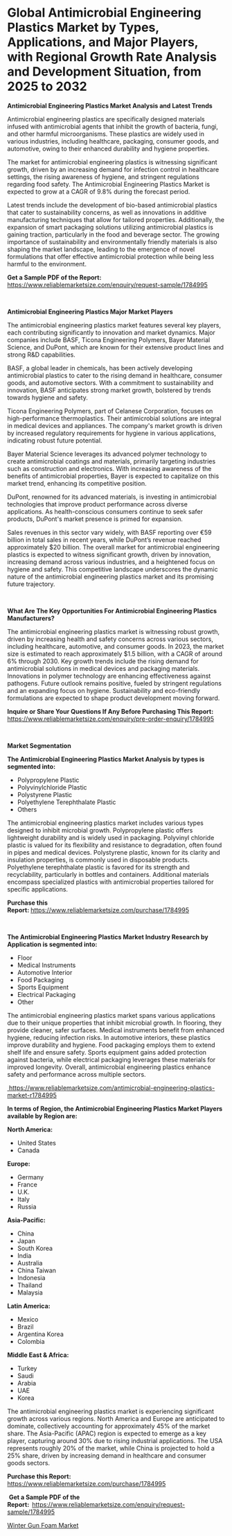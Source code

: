 <p><h1>Global Antimicrobial Engineering Plastics Market by Types, Applications, and Major Players, with Regional Growth Rate Analysis and Development Situation, from 2025 to 2032</h1></p><p><strong>Antimicrobial Engineering Plastics Market Analysis and Latest Trends</strong></p>
<p><p>Antimicrobial engineering plastics are specifically designed materials infused with antimicrobial agents that inhibit the growth of bacteria, fungi, and other harmful microorganisms. These plastics are widely used in various industries, including healthcare, packaging, consumer goods, and automotive, owing to their enhanced durability and hygiene properties. </p><p>The market for antimicrobial engineering plastics is witnessing significant growth, driven by an increasing demand for infection control in healthcare settings, the rising awareness of hygiene, and stringent regulations regarding food safety. The Antimicrobial Engineering Plastics Market is expected to grow at a CAGR of 9.8% during the forecast period. </p><p>Latest trends include the development of bio-based antimicrobial plastics that cater to sustainability concerns, as well as innovations in additive manufacturing techniques that allow for tailored properties. Additionally, the expansion of smart packaging solutions utilizing antimicrobial plastics is gaining traction, particularly in the food and beverage sector. The growing importance of sustainability and environmentally friendly materials is also shaping the market landscape, leading to the emergence of novel formulations that offer effective antimicrobial protection while being less harmful to the environment.</p></p>
<p><strong>Get a Sample PDF of the Report:&nbsp;</strong> <a href="https://www.reliablemarketsize.com/enquiry/request-sample/1784995?utm_campaign=3564&utm_medium=2&utm_source=Github&utm_content=ia&utm_term=25032025&utm_id=antimicrobial-engineering-plastics">https://www.reliablemarketsize.com/enquiry/request-sample/1784995</a></p>
<p>&nbsp;</p>
<p><strong>Antimicrobial Engineering Plastics Major Market Players</strong></p>
<p><p>The antimicrobial engineering plastics market features several key players, each contributing significantly to innovation and market dynamics. Major companies include BASF, Ticona Engineering Polymers, Bayer Material Science, and DuPont, which are known for their extensive product lines and strong R&D capabilities.</p><p>BASF, a global leader in chemicals, has been actively developing antimicrobial plastics to cater to the rising demand in healthcare, consumer goods, and automotive sectors. With a commitment to sustainability and innovation, BASF anticipates strong market growth, bolstered by trends towards hygiene and safety.</p><p>Ticona Engineering Polymers, part of Celanese Corporation, focuses on high-performance thermoplastics. Their antimicrobial solutions are integral in medical devices and appliances. The company's market growth is driven by increased regulatory requirements for hygiene in various applications, indicating robust future potential.</p><p>Bayer Material Science leverages its advanced polymer technology to create antimicrobial coatings and materials, primarily targeting industries such as construction and electronics. With increasing awareness of the benefits of antimicrobial properties, Bayer is expected to capitalize on this market trend, enhancing its competitive position.</p><p>DuPont, renowned for its advanced materials, is investing in antimicrobial technologies that improve product performance across diverse applications. As health-conscious consumers continue to seek safer products, DuPont's market presence is primed for expansion.</p><p>Sales revenues in this sector vary widely, with BASF reporting over €59 billion in total sales in recent years, while DuPont’s revenue reached approximately $20 billion. The overall market for antimicrobial engineering plastics is expected to witness significant growth, driven by innovation, increasing demand across various industries, and a heightened focus on hygiene and safety. This competitive landscape underscores the dynamic nature of the antimicrobial engineering plastics market and its promising future trajectory.</p></p>
<p>&nbsp;</p>
<p><strong>What Are The Key Opportunities For Antimicrobial Engineering Plastics Manufacturers?</strong></p>
<p><p>The antimicrobial engineering plastics market is witnessing robust growth, driven by increasing health and safety concerns across various sectors, including healthcare, automotive, and consumer goods. In 2023, the market size is estimated to reach approximately $1.5 billion, with a CAGR of around 6% through 2030. Key growth trends include the rising demand for antimicrobial solutions in medical devices and packaging materials. Innovations in polymer technology are enhancing effectiveness against pathogens. Future outlook remains positive, fueled by stringent regulations and an expanding focus on hygiene. Sustainability and eco-friendly formulations are expected to shape product development moving forward.</p></p>
<p><strong>Inquire or Share Your Questions If Any Before Purchasing This Report:</strong> <a href="https://www.reliablemarketsize.com/enquiry/pre-order-enquiry/1784995?utm_campaign=3564&utm_medium=2&utm_source=Github&utm_content=ia&utm_term=25032025&utm_id=antimicrobial-engineering-plastics">https://www.reliablemarketsize.com/enquiry/pre-order-enquiry/1784995</a></p>
<p>&nbsp;</p>
<p><strong>Market Segmentation</strong></p>
<p><strong>The Antimicrobial Engineering Plastics Market Analysis by types is segmented into:</strong></p>
<p><ul><li>Polypropylene Plastic</li><li>Polyvinylchloride Plastic</li><li>Polystyrene Plastic</li><li>Polyethylene Terephthalate Plastic</li><li>Others</li></ul></p>
<p><p>The antimicrobial engineering plastics market includes various types designed to inhibit microbial growth. Polypropylene plastic offers lightweight durability and is widely used in packaging. Polyvinyl chloride plastic is valued for its flexibility and resistance to degradation, often found in pipes and medical devices. Polystyrene plastic, known for its clarity and insulation properties, is commonly used in disposable products. Polyethylene terephthalate plastic is favored for its strength and recyclability, particularly in bottles and containers. Additional materials encompass specialized plastics with antimicrobial properties tailored for specific applications.</p></p>
<p><strong>Purchase this Report:&nbsp;</strong><a href="https://www.reliablemarketsize.com/purchase/1784995?utm_campaign=3564&utm_medium=2&utm_source=Github&utm_content=ia&utm_term=25032025&utm_id=antimicrobial-engineering-plastics">https://www.reliablemarketsize.com/purchase/1784995</a></p>
<p>&nbsp;</p>
<p><strong>The Antimicrobial Engineering Plastics Market Industry Research by Application is segmented into:</strong></p>
<p><ul><li>Floor</li><li>Medical Instruments</li><li>Automotive Interior</li><li>Food Packaging</li><li>Sports Equipment</li><li>Electrical Packaging</li><li>Other</li></ul></p>
<p><p>The antimicrobial engineering plastics market spans various applications due to their unique properties that inhibit microbial growth. In flooring, they provide cleaner, safer surfaces. Medical instruments benefit from enhanced hygiene, reducing infection risks. In automotive interiors, these plastics improve durability and hygiene. Food packaging employs them to extend shelf life and ensure safety. Sports equipment gains added protection against bacteria, while electrical packaging leverages these materials for improved longevity. Overall, antimicrobial engineering plastics enhance safety and performance across multiple sectors.</p></p>
<p><a href="https://www.reliablemarketsize.com/antimicrobial-engineering-plastics-market-r1784995?utm_campaign=3564&utm_medium=2&utm_source=Github&utm_content=ia&utm_term=25032025&utm_id=antimicrobial-engineering-plastics">&nbsp;https://www.reliablemarketsize.com/antimicrobial-engineering-plastics-market-r1784995</a></p>
<p><strong>In terms of Region, the Antimicrobial Engineering Plastics Market Players available by Region are:</strong></p>
<p>
    <p> <strong> North America: </strong>
        <ul>
            <li>United States</li>
            <li>Canada</li>
        </ul>
        </p> 
    <p> <strong> Europe: </strong>
        <ul>
            <li>Germany</li>
            <li>France</li>
            <li>U.K.</li>
            <li>Italy</li>
            <li>Russia</li>
        </ul>
        </p> 
    <p> <strong> Asia-Pacific: </strong>
        <ul>
            <li>China</li>
            <li>Japan</li>
            <li>South Korea</li>
            <li>India</li>
            <li>Australia</li>
            <li>China Taiwan</li>
            <li>Indonesia</li>
            <li>Thailand</li>
            <li>Malaysia</li>
        </ul>
        </p> 
    <p> <strong> Latin America: </strong>
        <ul>
            <li>Mexico</li>
            <li>Brazil</li>
            <li>Argentina Korea</li>
            <li>Colombia</li>
        </ul>
        </p> 
    <p> <strong> Middle East & Africa: </strong>
        <ul>
            <li>Turkey</li>
            <li>Saudi</li>
            <li>Arabia</li>
            <li>UAE</li>
            <li>Korea</li>
        </ul>
    </p>
    </p>
<p><p>The antimicrobial engineering plastics market is experiencing significant growth across various regions. North America and Europe are anticipated to dominate, collectively accounting for approximately 45% of the market share. The Asia-Pacific (APAC) region is expected to emerge as a key player, capturing around 30% due to rising industrial applications. The USA represents roughly 20% of the market, while China is projected to hold a 25% share, driven by increasing demand in healthcare and consumer goods sectors.</p></p>
<p><strong>Purchase this Report: </strong><a href="https://www.reliablemarketsize.com/purchase/1784995?utm_campaign=3564&utm_medium=2&utm_source=Github&utm_content=ia&utm_term=25032025&utm_id=antimicrobial-engineering-plastics">https://www.reliablemarketsize.com/purchase/1784995</a></p>
<p>&nbsp;<strong>Get a Sample PDF of the Report:&nbsp;&nbsp;</strong><a href="https://www.reliablemarketsize.com/enquiry/request-sample/1784995?utm_campaign=3564&utm_medium=2&utm_source=Github&utm_content=ia&utm_term=25032025&utm_id=antimicrobial-engineering-plastics">https://www.reliablemarketsize.com/enquiry/request-sample/1784995</a></p>
<p><strong></strong></p>
<p><p><a href="https://github.com/groszsaoudrd/Market-Research-Report-List-1/blob/main/winter-gun-foam-market.md?utm_campaign=3564&utm_medium=2&utm_source=Github&utm_content=ia&utm_term=25032025&utm_id=antimicrobial-engineering-plastics">Winter Gun Foam Market</a></p></p>